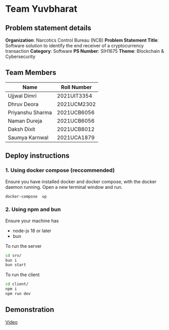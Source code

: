 
# Team Yuvbharat  

## Problem statement details

**Organization**: Narcotics Control Bureau (NCB)
**Problem Statement Title**: Software solution to identify the end receiver of a cryptocurrency transaction
**Category**: Software
**PS Number**: SIH1675
**Theme**: Blockchain & Cybersecurity

## Team Members
  
| Name | Roll Number|
| ---------------- | ----------- |
| Ujjwal Dimri | 2021UIT3354 |
| Dhruv Deora | 2021UCM2302 |
| Priyanshu Sharma | 2021UCB6056 |
| Naman Dureja | 2021UCB6056 |
| Daksh Dixit | 2021UCB8012 |
| Saumya Karnwal | 2021UCA1879 |
  

## Deploy instructions

### 1. Using docker compose (reccommended)

Ensure you have installed docker and docker compose, with the docker daemon running. Open a new terminal window and run.

```bash
docker-compose  up
```

### 2. Using npm and bun

Ensure your machine has
- node-js 18 or later
- bun

To run the server
```bash
cd srv/
bun i
bun start
```

To run the client
```bash
cd client/
npm i
npm run dev
```

## Demonstration

[Video](https://www.loom.com/share/77d80b0c69b04b88be43ffd2dee41b3f)